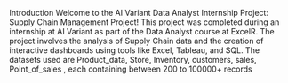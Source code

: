 Introduction 
Welcome to the AI Variant Data Analyst Internship Project: Supply Chain Management Project! This project was completed during an internship at AI Variant as part of the Data Analyst course at ExcelR. The project involves the analysis of Supply Chain data and the creation of interactive dashboards using tools like Excel, Tableau, and SQL. The datasets used are Product_data, Store, Inventory, customers,  sales, Point_of_sales , each containing between 200 to 100000+ records 
